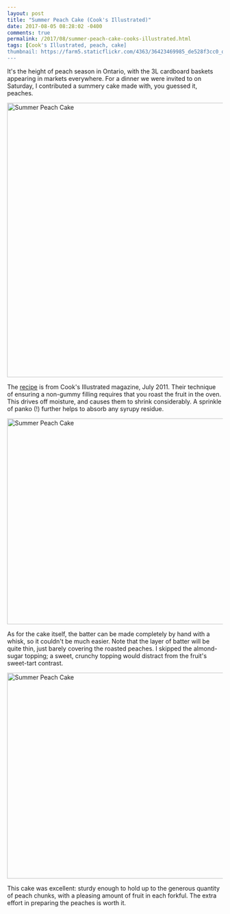 ```yaml
---
layout: post
title: "Summer Peach Cake (Cook's Illustrated)"
date: 2017-08-05 08:28:02 -0400
comments: true
permalink: /2017/08/summer-peach-cake-cooks-illustrated.html
tags: [Cook's Illustrated, peach, cake]
thumbnail: https://farm5.staticflickr.com/4363/36423469985_de528f3cc0_q.jpg
---
```


It's the height of peach season in Ontario, with the 3L cardboard baskets 
appearing in markets everywhere. For a dinner we were invited to on Saturday, 
I contributed a summery cake made with, you guessed it, peaches.

<a data-flickr-embed="true"  href="https://www.flickr.com/photos/gnuf/36423469985/in/dateposted/" title="Summer Peach Cake"><img src="https://farm5.staticflickr.com/4363/36423469985_de528f3cc0_z.jpg" width="639" height="640" alt="Summer Peach Cake"></a><script async src="//embedr.flickr.com/assets/client-code.js" charset="utf-8"></script>

The [recipe](http://www.whatmegansmaking.com/2011/08/summer-peach-cake.html) is from Cook's Illustrated
magazine, July 2011. Their technique of ensuring a non-gummy filling requires that you roast the fruit
in the oven. This drives off moisture, and causes them to shrink considerably. A sprinkle of panko (!)
further helps to absorb any syrupy residue. 

<a data-flickr-embed="true"  href="https://www.flickr.com/photos/gnuf/36378235336/in/photostream/" title="Summer Peach Cake"><img src="https://farm5.staticflickr.com/4345/36378235336_509131ffeb_z.jpg" width="640" height="480" alt="Summer Peach Cake"></a><script async src="//embedr.flickr.com/assets/client-code.js" charset="utf-8"></script>

As for the cake itself, the batter can be made completely by hand with a whisk, so it couldn't be 
much easier. Note that the layer of batter will be quite thin, just barely covering the roasted peaches.
I skipped the almond-sugar topping; a sweet, crunchy topping would distract from the fruit's 
sweet-tart contrast.

<a data-flickr-embed="true"  href="https://www.flickr.com/photos/gnuf/36423466385/in/photostream/" title="Summer Peach Cake"><img src="https://farm5.staticflickr.com/4335/36423466385_8b67344d9c_z.jpg" width="640" height="480" alt="Summer Peach Cake"></a><script async src="//embedr.flickr.com/assets/client-code.js" charset="utf-8"></script>

This cake was excellent: sturdy enough to hold up to the generous quantity of peach chunks, with a
pleasing amount of fruit in each forkful. The extra effort in preparing the peaches is worth it.
